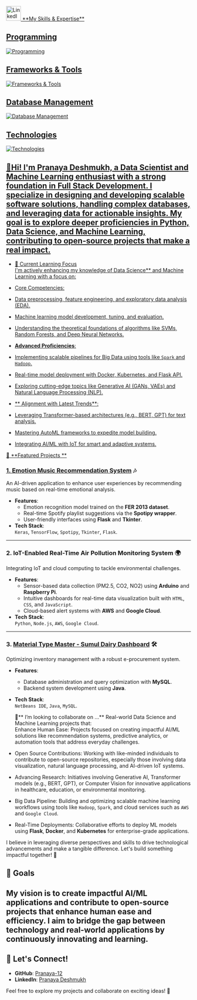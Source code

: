 
<a href="https://www.linkedin.com/in/pranaya-deshmukh/" target="_blank">
    <img src="https://cdn-icons-png.flaticon.com/512/174/174857.png" alt="LinkedIn Profile" style="width:40px; height:40px;">
**My Skills & Expertise**

## Programming  
![Programming](https://img.shields.io/badge/Programming-Python%2C%20Java%2C%20JavaScript-blue?style=for-the-badge)

## Frameworks & Tools  
![Frameworks & Tools](https://img.shields.io/badge/Frameworks%20%26%20Tools-TensorFlow%2C%20Keras%2C%20Flask%2C%20Node.js-green?style=for-the-badge)

## Database Management  
![Database Management](https://img.shields.io/badge/Database%20Management-MySQL%2C%20MongoDB-yellow?style=for-the-badge)

## Technologies  
![Technologies](https://img.shields.io/badge/Other%20Technologies-IoT%2C%20Cloud%20Computing%20%28AWS%2C%20Google%20Cloud%29-purple?style=for-the-badge)


👋Hi! I'm Pranaya Deshmukh, a Data Scientist and Machine Learning enthusiast with a strong foundation in Full Stack Development. I specialize in designing and developing scalable software solutions, handling complex databases, and leveraging data for actionable insights. My goal is to explore deeper proficiencies in Python, Data Science, and Machine Learning, contributing to open-source projects that make a real impact.
- 
- 🌱  Current Learning Focus  
   I'm actively enhancing my knowledge of Data Science** and Machine Learning with a focus on:  

-   Core Competencies:  
  - Data preprocessing, feature engineering, and exploratory data analysis (EDA).  
  - Machine learning model development, tuning, and evaluation.  
  - Understanding the theoretical foundations of algorithms like SVMs, Random Forests, and Deep Neural Networks.  

-   **Advanced Proficiencies**:  
  - Implementing scalable pipelines for Big Data using tools like `Spark` and `Hadoop`.  
  - Real-time model deployment with Docker, Kubernetes, and Flask API.  
  - Exploring cutting-edge topics like Generative AI (GANs, VAEs) and Natural Language Processing (NLP).

-  ** Alignment with Latest Trends**:  
  - Leveraging Transformer-based architectures (e.g., BERT, GPT) for text analysis.  
  - Mastering AutoML frameworks to expedite model building.  
  - Integrating AI/ML with IoT for smart and adaptive systems.

  
 🚀 **Featured Projects  **

### 1. [Emotion Music Recommendation System](https://github.com/Pranaya-12/Emotion-Music-Recommendation) 🎶  
An AI-driven application to enhance user experiences by recommending music based on real-time emotional analysis.  

- **Features**:  
  - Emotion recognition model trained on the **FER 2013 dataset**.  
  - Real-time Spotify playlist suggestions via the **Spotipy wrapper**.  
  - User-friendly interfaces using **Flask** and **Tkinter**.  
- **Tech Stack**:  
  `Keras`, `TensorFlow`, `Spotipy`, `Tkinter`, `Flask`.  

---

### 2. IoT-Enabled Real-Time Air Pollution Monitoring System 🌍  
Integrating IoT and cloud computing to tackle environmental challenges.  

- **Features**:  
  - Sensor-based data collection (PM2.5, CO2, NO2) using **Arduino** and **Raspberry Pi**.  
  - Intuitive dashboards for real-time data visualization built with `HTML`, `CSS`, and `JavaScript`.  
  - Cloud-based alert systems with **AWS** and **Google Cloud**.  
- **Tech Stack**:  
  `Python`, `Node.js`, `AWS`, `Google Cloud`.  

---

### 3. [Material Type Master - Sumul Dairy Dashboard](https://github.com/Pranaya-12/Material-Type-Master) 🛠  
Optimizing inventory management with a robust e-procurement system.  

- **Features**:  
  - Database administration and query optimization with **MySQL**.  
  - Backend system development using **Java**.  
- **Tech Stack**:  
  `NetBeans IDE`, `Java`, `MySQL`.  


  💞️** I’m looking to collaborate on ...**
  Real-world Data Science and Machine Learning projects that:  
  Enhance Human Ease: Projects focused on creating impactful AI/ML solutions like recommendation systems, predictive analytics, or automation tools that address everyday challenges.  
- Open Source Contributions: Working with like-minded individuals to contribute to open-source repositories, especially those involving data visualization, natural language processing, and AI-driven IoT systems.  
- Advancing Research: Initiatives involving Generative AI, Transformer models (e.g., BERT, GPT), or Computer Vision for innovative applications in healthcare, education, or environmental monitoring.  
- Big Data Pipeline: Building and optimizing scalable machine learning workflows using tools like `Hadoop`, `Spark`, and cloud services such as `AWS` and `Google Cloud`.  
- Real-Time Deployments: Collaborative efforts to deploy ML models using **Flask**, **Docker**, and **Kubernetes** for enterprise-grade applications.  

I believe in leveraging diverse perspectives and skills to drive technological advancements and make a tangible difference. Let's build something impactful together! 🚀

## 🎯 Goals  
My vision is to create impactful AI/ML applications and contribute to open-source projects that enhance **human ease** and **efficiency**. I aim to bridge the gap between technology and real-world applications by continuously innovating and learning.
-
## 🤝 Let's Connect!  

- **GitHub**: [Pranaya-12](https://github.com/Pranaya-12)  
- **LinkedIn**: [Pranaya Deshmukh](https://www.linkedin.com/in/pranaya-deshmukh/)  

Feel free to explore my projects and collaborate on exciting ideas! 🚀  
